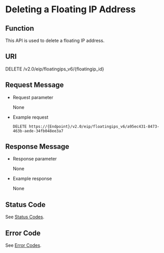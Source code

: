 # Deleting a Floating IP Address<a name="eip_apifloatip_0005"></a>

## Function<a name="en-us_topic_0201534091_section1188102372513"></a>

This API is used to delete a floating IP address.

## URI<a name="en-us_topic_0201534091_section118916239251"></a>

DELETE /v2.0/eip/floatingips\_v6/\{floatingip\_id\}

## Request Message<a name="en-us_topic_0201534091_section16194132332511"></a>

-   Request parameter

    None

-   Example request

    ```
    DELETE https://{Endpoint}/v2.0/eip/floatingips_v6/a95ec431-8473-463b-aede-34fb048ee3a7
    ```


## Response Message<a name="en-us_topic_0201534091_section141951723102517"></a>

-   Response parameter

    None

-   Example response

    None


## Status Code<a name="en-us_topic_0201534091_section31981619"></a>

See  [Status Codes](status-codes.md#eip_api05_0001).

## Error Code<a name="en-us_topic_0201534091_section85821649202813"></a>

See  [Error Codes](error-codes.md#eip_api05_0002).

